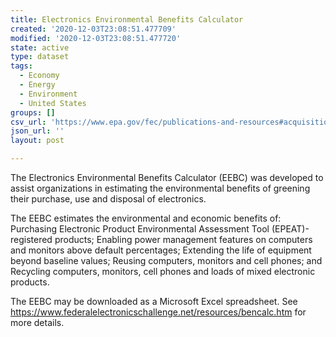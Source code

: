 ```yaml
---
title: Electronics Environmental Benefits Calculator
created: '2020-12-03T23:08:51.477709'
modified: '2020-12-03T23:08:51.477720'
state: active
type: dataset
tags:
  - Economy
  - Energy
  - Environment
  - United States
groups: []
csv_url: 'https://www.epa.gov/fec/publications-and-resources#acquisition'
json_url: ''
layout: post

---
```

The Electronics Environmental Benefits Calculator (EEBC) was developed to assist organizations in estimating the environmental benefits of greening their purchase,  use and disposal of electronics.

The EEBC estimates the environmental and economic benefits of: Purchasing Electronic Product Environmental Assessment Tool (EPEAT)-registered products; Enabling power management features on computers and monitors above default percentages;  Extending the life of equipment beyond baseline values;  Reusing computers,  monitors and cell phones; and Recycling computers,  monitors,  cell phones and loads of mixed electronic products.

The EEBC may be downloaded as a Microsoft Excel spreadsheet.
See https://www.federalelectronicschallenge.net/resources/bencalc.htm for more details.
